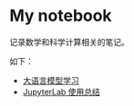 # My notebook

记录数学和科学计算相关的笔记。

如下：

- [大语言模型学习](./llm/README.md)
- [JupyterLab 使用总结](./jupyterlab/README.md)



